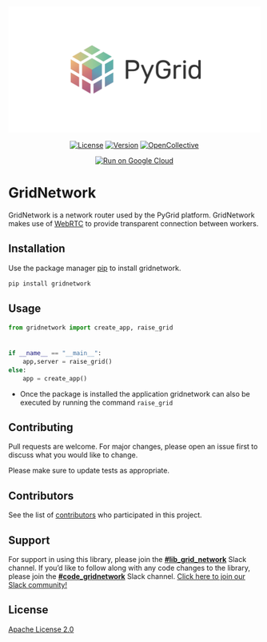 ![pygrid-logo](https://raw.githubusercontent.com/OpenMined/design-assets/master/logos/PyGrid/horizontal-primary-trans.png)

<p align="center">
    <a href="https://img.shields.io/github/license/OpenMined/GridNetwork">
        <img src="https://img.shields.io/github/license/OpenMined/GridNetwork"
            alt="License"/></a>
    <a href="https://img.shields.io/pypi/v/gridnetwork">
        <img src="https://img.shields.io/pypi/v/gridnetwork"
            alt="Version"/></a>
    <a href="https://img.shields.io/opencollective/all/openmined">
        <img src="https://img.shields.io/opencollective/all/openmined"
            alt="OpenCollective"/></a>
</p> 

<p align="center">
    <a href="https://deploy.cloud.run">
        <img src="https://deploy.cloud.run/button.svg"
            alt="Run on Google Cloud"/></a>
</p> 

# GridNetwork

GridNetwork is a network router used by the PyGrid platform. GridNetwork makes use of [WebRTC](https://webrtc.org/) to provide transparent connection between workers.

## Installation

Use the package manager [pip](https://pip.pypa.io/en/stable/) to install gridnetwork.

```bash
pip install gridnetwork
```

## Usage

```python
from gridnetwork import create_app, raise_grid


if __name__ == "__main__":
    app,server = raise_grid()
else:
    app = create_app()
```

* Once the package is installed the application gridnetwork can also be executed by running the command `raise_grid` 

## Contributing
Pull requests are welcome. For major changes, please open an issue first to discuss what you would like to change.

Please make sure to update tests as appropriate.

## Contributors

See the list of [contributors](https://github.com/OpenMined/GridNetwork/contributors) who participated in this project.

## Support
For support in using this library, please join the  [**#lib_grid_network**](https://openmined.slack.com/archives/C012QNKEY05) Slack channel. If you’d like to follow along with any code changes to the library, please join the [**#code_gridnetwork**](https://openmined.slack.com/archives/C012KAP6A22) Slack channel. [Click here to join our Slack community!](https://slack.openmined.org)

## License
[Apache License 2.0](https://choosealicense.com/licenses/apache-2.0/)
